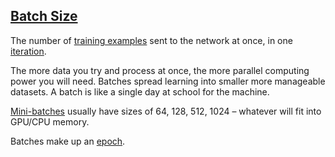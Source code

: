 ## [Batch Size](#batch-size)

The number of [training examples](#training-example) sent to the network at once, in one [iteration](#iteration).

The more data you try and process at once, the more parallel computing power you will need. Batches spread learning into smaller more manageable datasets. A batch is like a single day at school for the machine.

[Mini-batches](#mini-batch) usually have sizes of 64, 128, 512, 1024 – whatever will fit into GPU/CPU memory.

Batches make up an [epoch](#epoch).